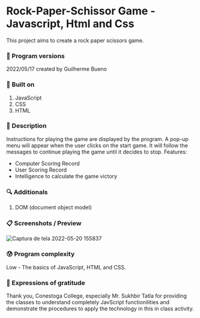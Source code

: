 # Rock-Paper-Schissor Game - Javascript, Html and Css

This project aims to create a rock paper scissors game.

### 💾 Program versions

2022/05/17 created by Guilherme Bueno <br>

### 🔨 Built on

1. JavaScript
2. CSS
3. HTML

### 📃 Description

Instructions for playing the game are displayed by the program. A pop-up menu will appear when the user clicks on the start game. It will follow the messages to continue playing the game until it decides to stop.
Features:

- Computer Scoring Record
- User Scoring Record
- Intelligence to calculate the game victory

### 🔍 Additionals

1. DOM (document object model)

### 📋 Screenshots / Preview

![Captura de tela 2022-05-20 155837](https://user-images.githubusercontent.com/101655079/169602508-e6476956-e02e-4ce3-9c8c-e59e2e08bc42.jpg)

### 😰 Program complexity

Low - The basics of JavaScript, HTML and CSS.

### 🎁 Expressions of gratitude

Thank you, Conestoga College, especially Mr. Sukhbir Tatla for providing the classes to understand completely JavScript functionilities and demonstrate the procedures to apply the technology in this in class activity.
